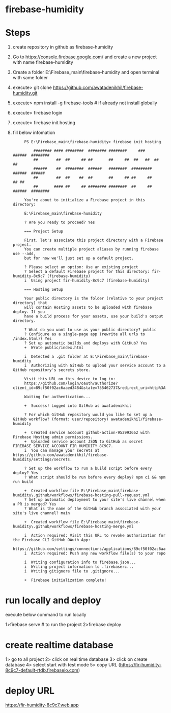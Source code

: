 # firebase-humidity
# Steps
1. create repository in github as firebase-humidity
2. Go to https://console.firebase.google.com/ and create a new project  with name firebase-humidity
3. Create a folder E:\Firebase_main\firebase-humidity and open terminal with same folder
4. execute> git clone https://github.com/awatadenikhil/firebase-humidity.git
5. execute> npm install -g firebase-tools  # if already not install globally
6. execute>  firebase login
7. execute> firebase init hosting
8. fill below infomation

            PS E:\Firebase_main\firebase-humidity> firebase init hosting

                ######## #### ########  ######## ########     ###     ######  ########
                ##        ##  ##     ## ##       ##     ##  ##   ##  ##       ##
                ######    ##  ########  ######   ########  #########  ######  ######
                ##        ##  ##    ##  ##       ##     ## ##     ##       ## ##
                ##       #### ##     ## ######## ########  ##     ##  ######  ########

            You're about to initialize a Firebase project in this directory:

            E:\Firebase_main\firebase-humidity

            ? Are you ready to proceed? Yes

            === Project Setup

            First, let's associate this project directory with a Firebase project.
            You can create multiple project aliases by running firebase use --add,
            but for now we'll just set up a default project.

            ? Please select an option: Use an existing project
            ? Select a default Firebase project for this directory: fir-humidity-8c9c7 (firebase-humidity)
            i  Using project fir-humidity-8c9c7 (firebase-humidity)

            === Hosting Setup

            Your public directory is the folder (relative to your project directory) that
            will contain Hosting assets to be uploaded with firebase deploy. If you
            have a build process for your assets, use your build's output directory.

            ? What do you want to use as your public directory? public
            ? Configure as a single-page app (rewrite all urls to /index.html)? Yes
            ? Set up automatic builds and deploys with GitHub? Yes
            +  Wrote public/index.html

            i  Detected a .git folder at E:\Firebase_main\firebase-humidity
            i  Authorizing with GitHub to upload your service account to a GitHub repository's secrets store.

            Visit this URL on this device to log in:
            https://github.com/login/oauth/authorize?client_id=89cf50f02ac6aaed3484&state=755462737&redirect_uri=http%3A%2F%2Flocalhost%3A9005&scope=read%3Auser%20repo%20public_repo

            Waiting for authentication...

            +  Success! Logged into GitHub as awatadenikhil

            ? For which GitHub repository would you like to set up a GitHub workflow? (format: user/repository) awatadenikhil/firebase-humidity

            +  Created service account github-action-952993662 with Firebase Hosting admin permissions.
            +  Uploaded service account JSON to GitHub as secret FIREBASE_SERVICE_ACCOUNT_FIR_HUMIDITY_8C9C7.
            i  You can manage your secrets at https://github.com/awatadenikhil/firebase-humidity/settings/secrets.

            ? Set up the workflow to run a build script before every deploy? Yes
            ? What script should be run before every deploy? npm ci && npm run build

            +  Created workflow file E:\Firebase_main\firebase-humidity\.github/workflows/firebase-hosting-pull-request.yml
            ? Set up automatic deployment to your site's live channel when a PR is merged? Yes
            ? What is the name of the GitHub branch associated with your site's live channel? main

            +  Created workflow file E:\Firebase_main\firebase-humidity\.github/workflows/firebase-hosting-merge.yml

            i  Action required: Visit this URL to revoke authorization for the Firebase CLI GitHub OAuth App:
            https://github.com/settings/connections/applications/89cf50f02ac6aaed3484
            i  Action required: Push any new workflow file(s) to your repo

            i  Writing configuration info to firebase.json...
            i  Writing project information to .firebaserc...
            i  Writing gitignore file to .gitignore...

            +  Firebase initialization complete!


# run locally and deploy 

execute below command to run locally

1>firebase serve                # to run the project
2>firebase deploy

# create realtime database

1> go to all project 
2> click on real time database
3> click on create database
4> select start with test mode
5> copy URL (https://fir-humidity-8c9c7-default-rtdb.firebaseio.com)


# deploy URL
https://fir-humidity-8c9c7.web.app
